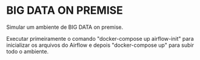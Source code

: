# BIG DATA ON PREMISE

Simular um ambiente de BIG DATA on premise.

Executar primeiramente o comando "docker-compose up airflow-init" para inicializar os arquivos do Airflow e depois "docker-compose up" para subir todo o ambiente.
